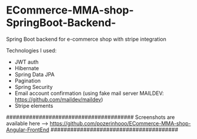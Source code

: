 # ECommerce-MMA-shop-SpringBoot-Backend-

Spring Boot backend for e-commerce shop with stripe integration

Technologies I used:
- JWT auth
- Hibernate
- Spring Data JPA
- Pagination
- Spring Security
- Email account confirmation (using fake mail server MAILDEV: https://github.com/maildev/maildev)
- Stripe elements

#######################################
Screenshots are available here --> https://github.com/pozerinhooo/ECommerce-MMA-shop-Angular-FrontEnd
#######################################
